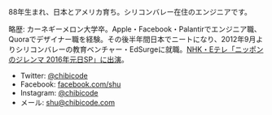88年生まれ、日本とアメリカ育ち。シリコンバレー在住のエンジニアです。

略歴: カーネギーメロン大学卒。Apple・Facebook・Palantirでエンジニア職、Quoraでデザイナー職を経験。その後半年間日本でニートになり、2012年9月よりシリコンバレーの教育ベンチャー・EdSurgeに就職。[NHK・Eテレ「ニッポンのジレンマ 2016年元日SP」に出演](http://chibicode.com/nhk-dilemma)。

- Twitter: [@chibicode](http://twitter.com/chibicode)
- Facebook: [facebook.com/shu](http://facebook.com/shu)
- Instagram: [@chibicode](http://instagram.com/chibicode)
- メール: [shu@chibicode.com](mailto:shu@chibicode.com)
